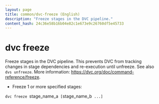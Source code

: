 ```yaml
---
layout: page
title: common/dvc-freeze (English)
description: "Freeze stages in the DVC pipeline."
content_hash: 24c36e58b16b04e82c1e673e9c26760df5e45733
---
```

# dvc freeze

Freeze stages in the DVC pipeline.
This prevents DVC from tracking changes in stage dependencies and re-execution until unfreeze.
See also `dvs unfreeze`.
More information: <https://dvc.org/doc/command-reference/freeze>.

- Freeze 1 or more specified stages:

`dvc freeze `<span class="tldr-var badge badge-pill bg-dark-lm bg-white-dm text-white-lm text-dark-dm font-weight-bold">stage_name_a</span>` [`<span class="tldr-var badge badge-pill bg-dark-lm bg-white-dm text-white-lm text-dark-dm font-weight-bold">stage_name_b</span>` ...]`
